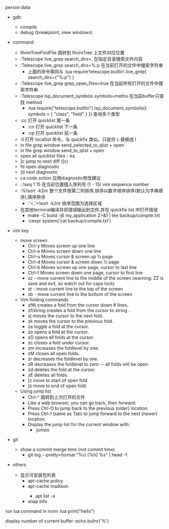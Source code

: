 person data


* gdb
    + compile
    + debug (breakpoint, view windows)

* command
    + NvimTreeFindFile 跳转到 NvimTree 上文件对应位置
    + :Telescope live_grep search_dirs=. 在指定目录搜索文件内容
    + :Telescope live_grep search_dirs=%:p 在当前打开的文件中搜索字符串
      - 上面的命令等同与 :lua require'telescope.builtin'.live_grep{ search_dirs={"%:p"} }
    + :Telescope live_grep grep_open_files=true 在当前所有打开的文件中搜索字符串
    + :Telescope lsp_document_symbols symbols=metho 在当前buffer只查找 method
      - :lua require("telescope.builtin").lsp_document_symbols({ symbols = { "class", "field" } }) 查询多个类型
    + :cc 打开 quicklist 第一条
      - :cn 打开 quicklist 下一条
      - :cp 打开 quicklist 前一条
    + :ll 打开 locallist 命令，与 quickfix 类似。只是将 c 替换成 l
    + in file grep window <M-q> send_selected_to_qlist + open
    + in file grep window <C-q> send_to_qlist + open
    + open all quicklist files - <leader>ka
    + ]c jump to next diff ([c)
    + <leader>fd open diagnostic
    + ]d next diagnostic
    + <leader>ca code action 应用diagnostic修改建议
    + :.!seq 1 15 在当前位置插入序列号 (1 - 15) vim sequence number
    + :%!sort -k2nr 整个文件按第二列排序,排序以数字顺序排序(默认为字典顺序),降序排序
        - :'<,'>!sort -k2nr  排序范围为选择区域
    + 在其他terminal编译并将错误输出到文件,并在 quickfix list 中打开错误
        - make -C build -j6 my_application 2>&1 | tee backup/compile.txt
        - :cexpr system('cat backup/compile.txt')


* vim key
    + move screen
        - Ctrl-y Moves screen up one line
        - Ctrl-e Moves screen down one line
        - Ctrl-u Moves cursor & screen up ½ page
        - Ctrl-d Moves cursor & screen down ½ page
        - Ctrl-b Moves screen up one page, cursor to last line
        - Ctrl-f Moves screen down one page, cursor to first line
        - zz - move current line to the middle of the screen (warning: ZZ is save and exit, so watch out for caps lock)
        - zt - move current line to the top of the screen
        - zb - move current line to the bottom of the screen
    + Vim folding commands
        - zf#j creates a fold from the cursor down # lines.
        - zf/string creates a fold from the cursor to string .
        - zj moves the cursor to the next fold.
        - zk moves the cursor to the previous fold.
        - za toggle a fold at the cursor.
        - zo opens a fold at the cursor.
        - zO opens all folds at the cursor.
        - zc closes a fold under cursor. 
        - zm increases the foldlevel by one.
        - zM closes all open folds.
        - zr decreases the foldlevel by one.
        - zR decreases the foldlevel to zero -- all folds will be open.
        - zd deletes the fold at the cursor.
        - zE deletes all folds.
        - [z move to start of open fold.
        - ]z move to end of open fold.
    + Using jump list
        - Ctrl-^ 跳转到上次打开的文件
        - Like a web browser, you can go back, then forward:
        - Press Ctrl-O to jump back to the previous (older) location.
        - Press Ctrl-I (same as Tab) to jump forward to the next (newer) location.
        - Display the jump list for the current window with:
            + :jumps

* git
    + show a commit merge time (not commit time)
        - git log --pretty=format:"%ci [%h] %s" <commit-id> | head -1

* others
    + 显示可安装包列表
        - apt-cache policy <package name>
        - apt-cache madison <package name>
            * apt list -a <package name>
        - snap info <package name>

run lua command in nvim
:lua print("hello")

display number of current buffer
:echo bufnr('%')






